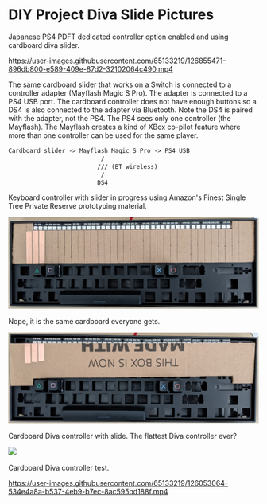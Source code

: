 # DIY Project Diva Slide Pictures

Japanese PS4 PDFT dedicated controller option enabled and using
cardboard diva slider.

https://user-images.githubusercontent.com/65133219/126855471-896db800-e589-409e-87d2-32102064c490.mp4

The same cardboard slider that works on a Switch is connected to a controller
adapter (Mayflash Magic S Pro). The adapter is connected to a PS4 USB port. The
cardboard controller does not have enough buttons so a DS4 is also connected to
the adapter via Bluetooth. Note the DS4 is paired with the adapter, not the
PS4. The PS4 sees only one controller (the Mayflash). The Mayflash creates a
kind of XBox co-pilot feature where more than one controller can be used for
the same player.

```
Cardboard slider -> Mayflash Magic S Pro -> PS4 USB
                          /
                         /// (BT wireless)
                          /
                         DS4
```

Keyboard controller with slider in progress using Amazon's Finest Single Tree
Private Reserve prototyping material.

![](./images/keyb_slide.jpg)

Nope, it is the same cardboard everyone gets.

![](./images/keyb_slide_back.jpg)

Cardboard Diva controller with slide. The flattest Diva controller ever?

![](./images/NS_Diva_Slide.jpg)

Cardboard Diva controller test.

https://user-images.githubusercontent.com/65133219/126053064-534e4a8a-b537-4eb9-b7ec-8ac595bd188f.mp4

